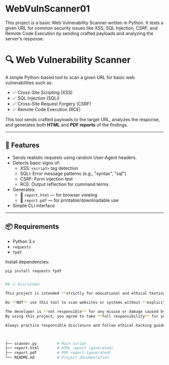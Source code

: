 # WebVulnScanner01
This project is a basic Web Vulnerability Scanner written in Python. It tests a given URL for common security issues like XSS, SQL Injection, CSRF, and Remote Code Execution by sending crafted payloads and analyzing the server's response.
# 🔍 Web Vulnerability Scanner

A simple Python-based tool to scan a given URL for basic web vulnerabilities such as:

- ✅ Cross-Site Scripting (XSS)
- ✅ SQL Injection (SQLi)
- ✅ Cross-Site Request Forgery (CSRF)
- ✅ Remote Code Execution (RCE)

This tool sends crafted payloads to the target URL, analyzes the response, and generates both **HTML** and **PDF reports** of the findings.

---

## 🚀 Features

- Sends realistic requests using random User-Agent headers.
- Detects basic signs of:
  - XSS: `<script>` tag detection
  - SQLi: Error message patterns (e.g., "syntax", "sql")
  - CSRF: Form injection test
  - RCE: Output reflection for command terms
- Generates:
  - 📄 `report.html` — for browser viewing
  - 📄 `report.pdf` — for printable/downloadable use
- Simple CLI interface

---

## 📦 Requirements

- Python 3.x
- `requests`
- `fpdf`

Install dependencies:

```bash
pip install requests fpdf


## ⚠️ Disclaimer

This project is intended **strictly for educational and ethical testing purposes only**.

Do **NOT** use this tool to scan websites or systems without **explicit written permission** from the owner. Unauthorized scanning or testing may be considered illegal and unethical.

The developer is **not responsible** for any misuse or damage caused by this tool.  
By using this project, you agree to take **full responsibility** for your actions and comply with all applicable laws and regulations.

Always practice responsible disclosure and follow ethical hacking guidelines. 🛡️


.
├── scanner.py         # Main script
├── report.html        # HTML report (generated)
├── report.pdf         # PDF report (generated)
└── README.md          # Project documentation

